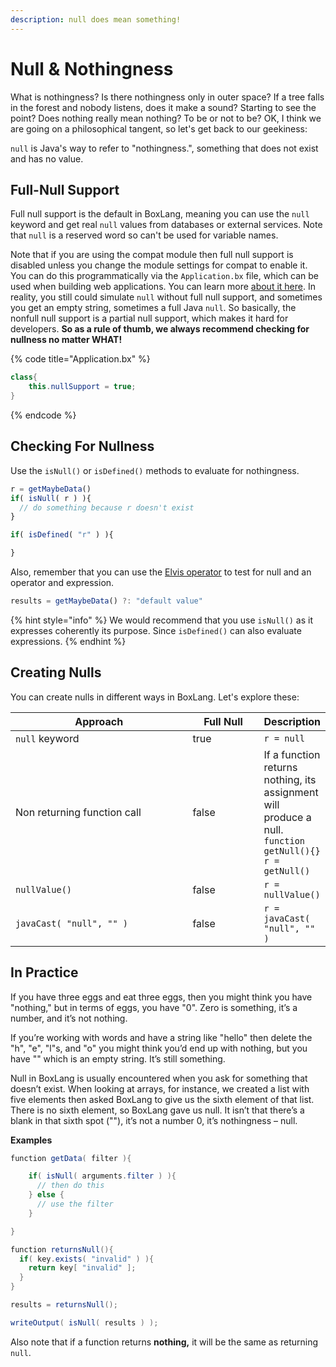 ```yaml
---
description: null does mean something!
---
```


# Null & Nothingness

What is nothingness? Is there nothingness only in outer space? If a tree falls in the forest and nobody listens, does it make a sound? Starting to see the point? Does nothing really mean nothing? To be or not to be? OK, I think we are going on a philosophical tangent, so let's get back to our geekiness:

`null` is Java's way to refer to "nothingness.", something that does not exist and has no value.

## Full-Null Support

Full null support is the default in BoxLang, meaning you can use the `null` keyword and get real `null` values from databases or external services. Note that `null` is a reserved word so can't be used for variable names. 

Note that if you are using the compat module then full null support is disabled unless you change the module settings for compat to enable it. You can do this programmatically via the `Application.bx` file, which can be used when building web applications. You can learn more [about it here](../boxlang-framework/applicationbx.md). In reality, you still could simulate `null` without full null support, and sometimes you get an empty string, sometimes a full Java `null`. So basically, the nonfull null support is a partial null support, which makes it hard for developers. **So as a rule of thumb, we always recommend checking for nullness no matter WHAT!**

{% code title="Application.bx" %}
```java
class{
    this.nullSupport = true;
}
```
{% endcode %}

## Checking For Nullness

Use the `isNull()` or `isDefined()` methods to evaluate for nothingness.

```javascript
r = getMaybeData()
if( isNull( r ) ){
  // do something because r doesn't exist
}

if( isDefined( "r" ) ){

}
```

Also, remember that you can use the [Elvis operator](operators.md#elvis-operator-null-coalescing) to test for null and an operator and expression.

```javascript
results = getMaybeData() ?: "default value"
```

{% hint style="info" %}
We would recommend that you use `isNull()` as it expresses coherently its purpose. Since `isDefined()` can also evaluate expressions.
{% endhint %}

## Creating Nulls

You can create nulls in different ways in BoxLang. Let's explore these:

<table><thead><tr><th width="268">Approach</th><th width="98.33333333333331" data-type="checkbox">Full Null</th><th>Description</th></tr></thead><tbody><tr><td><code>null</code> keyword</td><td>true</td><td><code>r = null</code></td></tr><tr><td>Non returning function call</td><td>false</td><td>If a function returns nothing, its assignment will produce a null.<br><code>function getNull(){}</code><br><code>r = getNull()</code></td></tr><tr><td><code>nullValue()</code></td><td>false</td><td><code>r = nullValue()</code></td></tr><tr><td><code>javaCast( "null", "" )</code></td><td>false</td><td><code>r = javaCast( "null", "" )</code></td></tr></tbody></table>

## In Practice

If you have three eggs and eat three eggs, then you might think you have "nothing," but in terms of eggs, you have "0". Zero is something, it’s a number, and it’s not nothing.

If you’re working with words and have a string like "hello" then delete the "h", "e", "l"s, and "o" you might think you’d end up with nothing, but you have "" which is an empty string. It’s still something.

Null in BoxLang is usually encountered when you ask for something that doesn’t exist. When looking at arrays, for instance, we created a list with five elements then asked BoxLang to give us the sixth element of that list. There is no sixth element, so BoxLang gave us null. It isn’t that there’s a blank in that sixth spot (""), it’s not a number 0, it’s nothingness – null.

**Examples**

```java
function getData( filter ){

    if( isNull( arguments.filter ) ){
      // then do this
    } else {
      // use the filter
    }

}

function returnsNull(){
  if( key.exists( "invalid" ) ){
    return key[ "invalid" ];
  }
}

results = returnsNull();

writeOutput( isNull( results ) );
```

Also note that if a function returns **nothing,** it will be the same as returning `null`.
